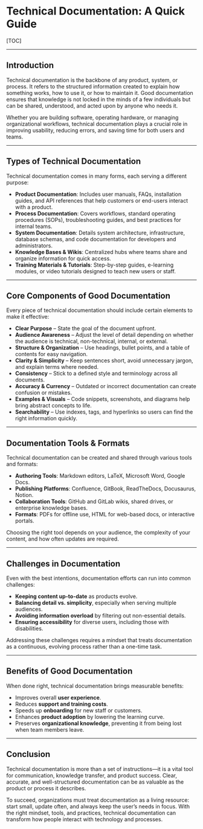 # Technical Documentation: A Quick Guide

[TOC]

------

## Introduction

Technical documentation is the backbone of any product, system, or process. It refers to the structured information created to explain how something works, how to use it, or how to maintain it. Good documentation ensures that knowledge is not locked in the minds of a few individuals but can be shared, understood, and acted upon by anyone who needs it.

Whether you are building software, operating hardware, or managing organizational workflows, technical documentation plays a crucial role in improving usability, reducing errors, and saving time for both users and teams.

------

## Types of Technical Documentation

Technical documentation comes in many forms, each serving a different purpose:

- **Product Documentation**: Includes user manuals, FAQs, installation guides, and API references that help customers or end-users interact with a product.
- **Process Documentation**: Covers workflows, standard operating procedures (SOPs), troubleshooting guides, and best practices for internal teams.
- **System Documentation**: Details system architecture, infrastructure, database schemas, and code documentation for developers and administrators.
- **Knowledge Bases & Wikis**: Centralized hubs where teams share and organize information for quick access.
- **Training Materials & Tutorials**: Step-by-step guides, e-learning modules, or video tutorials designed to teach new users or staff.

------

## Core Components of Good Documentation

Every piece of technical documentation should include certain elements to make it effective:

- **Clear Purpose** – State the goal of the document upfront.
- **Audience Awareness** – Adjust the level of detail depending on whether the audience is technical, non-technical, internal, or external.
- **Structure & Organization** – Use headings, bullet points, and a table of contents for easy navigation.
- **Clarity & Simplicity** – Keep sentences short, avoid unnecessary jargon, and explain terms where needed.
- **Consistency** – Stick to a defined style and terminology across all documents.
- **Accuracy & Currency** – Outdated or incorrect documentation can create confusion or mistakes.
- **Examples & Visuals** – Code snippets, screenshots, and diagrams help bring abstract concepts to life.
- **Searchability** – Use indexes, tags, and hyperlinks so users can find the right information quickly.

------

## Documentation Tools & Formats

Technical documentation can be created and shared through various tools and formats:

- **Authoring Tools**: Markdown editors, LaTeX, Microsoft Word, Google Docs.
- **Publishing Platforms**: Confluence, GitBook, ReadTheDocs, Docusaurus, Notion.
- **Collaboration Tools**: GitHub and GitLab wikis, shared drives, or enterprise knowledge bases.
- **Formats**: PDFs for offline use, HTML for web-based docs, or interactive portals.

Choosing the right tool depends on your audience, the complexity of your content, and how often updates are required.

------

## Challenges in Documentation

Even with the best intentions, documentation efforts can run into common challenges:

- **Keeping content up-to-date** as products evolve.
- **Balancing detail vs. simplicity**, especially when serving multiple audiences.
- **Avoiding information overload** by filtering out non-essential details.
- **Ensuring accessibility** for diverse users, including those with disabilities.

Addressing these challenges requires a mindset that treats documentation as a continuous, evolving process rather than a one-time task.

------

## Benefits of Good Documentation

When done right, technical documentation brings measurable benefits:

- Improves overall **user experience**.
- Reduces **support and training costs**.
- Speeds up **onboarding** for new staff or customers.
- Enhances **product adoption** by lowering the learning curve.
- Preserves **organizational knowledge**, preventing it from being lost when team members leave.

------

## Conclusion

Technical documentation is more than a set of instructions—it is a vital tool for communication, knowledge transfer, and product success. Clear, accurate, and well-structured documentation can be as valuable as the product or process it describes.

To succeed, organizations must treat documentation as a living resource: start small, update often, and always keep the user’s needs in focus. With the right mindset, tools, and practices, technical documentation can transform how people interact with technology and processes.